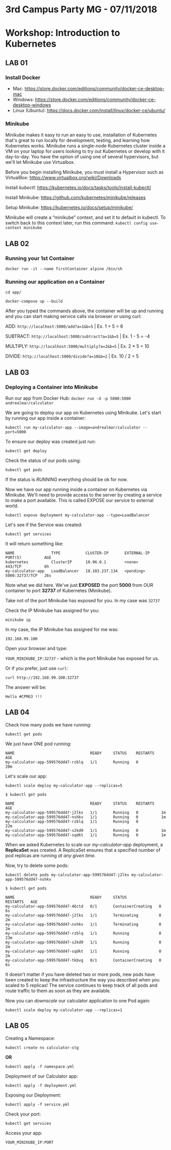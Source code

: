 # 3rd Campus Party MG - 07/11/2018
# Workshop: Introduction to Kubernetes
 
## LAB 01

### Install Docker
- Mac: https://store.docker.com/editions/community/docker-ce-desktop-mac
- Windows: https://store.docker.com/editions/community/docker-ce-desktop-windows
- Linux (Ubuntu): https://docs.docker.com/install/linux/docker-ce/ubuntu/

### Minikube

Minikube makes it easy to run an easy to use, installation of Kubernetes that's great to run locally for development, testing, and learning how Kubernetes works. Minikube runs a single-node Kubernetes cluster inside a VM on your laptop for users looking to try out Kubernetes or develop with it day-to-day. You have the option of using one of several hypervisors, but we'll let Minikube use Virtualbox.

Before you begin installing Minikube, you must install a Hypervisor such as VirtualBox: https://www.virtualbox.org/wiki/Downloads

Install *kubectl*: https://kubernetes.io/docs/tasks/tools/install-kubectl/

Install Minikube: https://github.com/kubernetes/minikube/releases

Setup Minikube: https://kubernetes.io/docs/setup/minikube/

Minikube will create a “minikube” context, and set it to default in kubectl. To switch back to this context later, run this command: `kubectl config use-context minikube`

## LAB 02

### Running your 1st Container

`docker run -it --name firstContainer alpine /bin/sh`

### Running our application on a Container

 `cd app/`

 `docker-compose up --build`

After you typed the commands above, the container will be up and running and you can start making service calls via browser or using curl:

ADD: `http://localhost:5000/add?a=1&b=5` | Ex. 1 + 5 = 6

SUBTRACT: `http://localhost:5000/subtract?a=1&b=5` | Ex. 1 - 5 = -4

MULTIPLY: `http://localhost:5000/multiply?a=2&b=5` | Ex. 2 * 5 = 10

DIVIDE: `http://localhost:5000/divide?a=10&b=2` | Ex. 10 / 2 = 5

## LAB 03

### Deploying a Container into Minikube

Run our app from Docker Hub:
`docker run -d -p 5000:5000 andrealmar/calculator`

We are going to deploy our app on Kubernetes using Minikube. Let's start by running our app inside a container:

`kubectl run my-calculator-app --image=andrealmar/calculator --port=5000`

To ensure our deploy was created just run:

`kubectl get deploy`

Check the status of our pods using: 

`kubectl get pods`

If the status is _RUNNING_ everything should be ok for now. 

Now we have our app running inside a container on Kubernetes via Minikube. We'll need to provide access to the server by creating a service to make a port available. This is called EXPOSE our service to external world. 

`kubectl expose deployment my-calculator-app --type=LoadBalancer`

Let's see if the Service was created:

`kubectl get services`

It will return something like:

```shell
NAME                TYPE           CLUSTER-IP       EXTERNAL-IP   PORT(S)          AGE
kubernetes          ClusterIP      10.96.0.1        <none>        443/TCP          6h
my-calculator-app   LoadBalancer   10.103.237.134   <pending>     5000:32737/TCP   26s
```

Note what we did here. We've just **EXPOSED** the port **5000** from OUR container to port **32737** of Kubernetes (Minikube).

Take not of the port Minikube has exposed for you. In my case was `32737`

Check the IP Minikube has assigned for you:

`minikube ip`

In my case, the IP Minikube has assigned for me was:

`192.168.99.100`

Open your browser and type:

`YOUR_MINIKUBE_IP:32737` - which is the port Minikube has exposed for us.

Or if you prefer, just use `curl`:

`curl http://192.168.99.100:32737`

The answer will be:

`Hello #CPMG3 !!!`

## LAB 04

Check how many pods we have running:

`kubectl get pods`

We just have ONE pod running:

```shell
NAME                                 READY     STATUS    RESTARTS   AGE
my-calculator-app-599576dd47-rzblq   1/1       Running   0          20m
```

Let's scale our app:

`kubectl scale deploy my-calculator-app --replicas=5`

```shell
$ kubectl get pods

NAME                                 READY     STATUS    RESTARTS   AGE
my-calculator-app-599576dd47-j2lks   1/1       Running   0          1m
my-calculator-app-599576dd47-nshkv   1/1       Running   0          1m
my-calculator-app-599576dd47-rzblq   1/1       Running   0          22m
my-calculator-app-599576dd47-s2kd9   1/1       Running   0          1m
my-calculator-app-599576dd47-sqdkt   1/1       Running   0          1m
```
When we asked Kubernetes to scale our _my-calculator-app_ deployment, a **ReplicaSet** was created. A ReplicaSet ensures that a specified number of pod replicas are running *at any given time.*

Now, try to delete some pods:

`kubectl delete pods my-calculator-app-599576dd47-j2lks my-calculator-app-599576dd47-nshkv`

 ```shell
$ kubectl get pods

NAME                                 READY     STATUS              RESTARTS   AGE
my-calculator-app-599576dd47-46ctd   0/1       ContainerCreating   0          6s
my-calculator-app-599576dd47-j2lks   1/1       Terminating         0          2m
my-calculator-app-599576dd47-nshkv   1/1       Terminating         0          2m
my-calculator-app-599576dd47-rzblq   1/1       Running             0          23m
my-calculator-app-599576dd47-s2kd9   1/1       Running             0          2m
my-calculator-app-599576dd47-sqdkt   1/1       Running             0          2m
my-calculator-app-599576dd47-tkbvg   0/1       ContainerCreating   0          6s
 ```

 It doesn't matter if you have deleted two or more pods, new pods have been created to keep the infrastructure the way you described when you scaled to 5 replicas! The service continues to keep track of all pods and route traffic to them as soon as they are available.

 Now you can *downscale* our calculator application to one Pod again:

 `kubectl scale deploy my-calculator-app --replicas=1 `

## LAB 05

Creating a Namespace:

`kubectl create ns calculator-stg`

**OR**

`kubectl apply -f namespace.yml`

Deployment of our Calculator app:

`kubectl apply -f deployment.yml`

Exposing our Deployment:

`kubectl apply -f service.yml`

Check your port: 

`kubectl get services`

Access your app:

`YOUR_MINIKUBE_IP:PORT`
